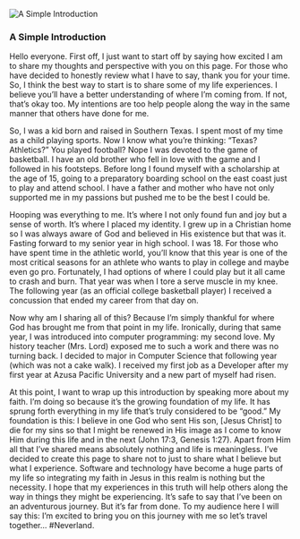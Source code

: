![A Simple Introduction](/images/neverland.jpg)

### A Simple Introduction

Hello everyone. First off, I just want to start off by saying how excited I am to share my thoughts and perspective with you on this page. For those who have decided to honestly review what I have to say, thank you for your time. So, I think the best way to start is to share some of my life experiences. I believe you’ll have a better understanding of where I’m coming from. If not, that’s okay too. My intentions are too help people along the way in the same manner that others have done for me.

So, I was a kid born and raised in Southern Texas. I spent most of my time as a child playing sports. Now I know what you’re thinking: “Texas? Athletics?” You played football? Nope I was devoted to the game of basketball. I have an old brother who fell in love with the game and I followed in his footsteps. Before long I found myself with a scholarship at the age of 15, going to a preparatory boarding school on the east coast just to play and attend school. I have a father and mother who have not only supported me in my passions but pushed me to be the best I could be. 

Hooping was everything to me. It’s where I not only found fun and joy but a sense of worth. It’s where I placed my identity. I grew up in a Christian home so I was always aware of God and believed in His existence but that was it. Fasting forward to my senior year in high school. I was 18. For those who have spent time in the athletic world, you’ll know that this year is one of the most critical seasons for an athlete who wants to play in college and maybe even go pro. Fortunately, I had options of where I could play but it all came to crash and burn. That year was when I tore a serve muscle in my knee. The following year (as an official college basketball player) I received a concussion that ended my career from that day on.

Now why am I sharing all of this? Because I’m simply thankful for where God has brought me from that point in my life. Ironically, during that same year, I was introduced into computer programming: my second love. My history teacher (Mrs. Lord) exposed me to such a work and there was no turning back. I decided to major in Computer Science that following year (which was not a cake walk). I received my first job as a Developer after my first year at Azusa Pacific University and a new part of myself had risen. 

At this point, I want to wrap up this introduction by speaking more about my faith. I’m doing so because it’s the growing foundation of my life. It has sprung forth everything in my life that’s truly considered to be “good.” My foundation is this: I believe in one God who sent His son, [Jesus Christ] to die for my sins so that I might be renewed in His image as I come to know Him during this life and in the next (John 17:3, Genesis 1:27). Apart from Him all that I’ve shared means absolutely nothing and life is meaningless. I’ve decided to create this page to share not to just to share what I believe but what I experience. Software and technology have become a huge parts of my life so integrating my faith in Jesus in this realm is nothing but the necessity. I hope that my experiences in this truth will help others along the way in things they might be experiencing. It’s safe to say that I’ve been on an adventurous journey. But it’s far from done. To my audience here I will say this: I’m excited to bring you on this journey with me so let’s travel together... #Neverland.



